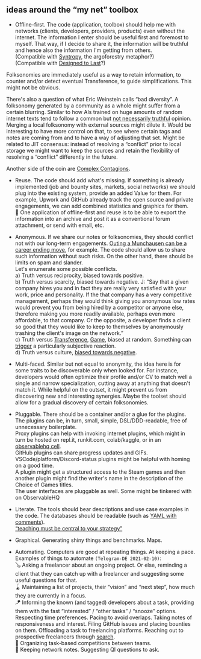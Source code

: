 
## ideas around the “my net” toolbox

* Offline-first. The code (application, toolbox) should help me with networks (clients, developers, providers, products) even without the internet. The information I enter should be useful first and foremost to myself. That way, if I decide to share it, the information will be truthful and hence also the information I'm getting from others.  
(Compatible with [Syntropy](https://youtu.be/gSPNRu4ZPvE), the argoforestry metaphor?)  
(Compatible with [Designed to Last](https://jeffhuang.com/designed_to_last/)?)

Folksonomies are immediately useful as a way to retain information, to counter and/or detect eventual Transference, to guide simplifications. This might not be obvious.

There's also a question of what Eric Weinstein calls “bad diversity”. A folksonomy generated by a community as a whole might suffer from a certain blurring. Similar to how AIs trained on huge amounts of random internet texts tend to follow a common but [not necessarily truthful](https://www.reddit.com/r/AIDungeon/comments/ml9puv/another_ai_dungeon_top_10/) opinion. Merging a local folksonomy with external sources might dilute it. Would be interesting to have more control on that, to see where certain tags and notes are coming from and to have a way of adjusting that set. Might be related to JIT consensus: instead of resolving a “conflict” prior to local storage we might want to keep the sources and retain the flexibility of resolving a “conflict” differently in the future.

Another side of the coin are [Complex Contagions](https://ncase.me/crowds/).

* Reuse. The code should add what's missing. If something is already implemented (job and bounty sites, markets, social networks) we should plug into the existing system, provide an added Value for them. For example, Upwork and GitHub already track the open source and private engagements, we can add combined statistics and graphics for them.  
🧧 One application of offline-first and reuse is to be able to export the information into an archive and post it as a conventional forum attachment, or send with email, etc.

* Anonymous. If we share our notes or folksonomies, they should conflict not with our long-term engagements. [Outing a Munchausen can be a career ending move](https://youtu.be/UkMC_pz0eaM), for example. The code should allow us to share such information without such risks. On the other hand, there should be limits on spam and slander.  
Let's enumerate some possible conflicts.  
a) Truth versus reciprocity, biased towards positive.  
b) Truth versus scarcity, biased towards negative. J: “Say that a given company hires you and in fact they are really very satisfied with your work, price and personality. If the that company has a very competitive management, perhaps they would think giving you anonymous low rates would prevent you from being hired by a competitor or anyone else, therefore making you more readily available, perhaps even more affordable, to that company. Or the opposite, a developer finds a client so good that they would like to keep to themselves by anonymously trashing the client's image on the network.”  
c) Truth versus [Transference](https://en.wikipedia.org/wiki/Transference), [Game](https://en.wikipedia.org/wiki/Games_People_Play_(book)), biased at random. Something can [trigger](https://en.wikipedia.org/wiki/Trauma_trigger) a particularly subjective reaction.  
d) Truth versus culture, [biased towards negative](https://twitter.com/Artemciy/status/1331351201401737219).

* Multi-faced. Similar but not equal to anonymity, the idea here is for some traits to be discoverable only when looked for. For instance, developers would often optimize their profile and/or CV to match well a single and narrow specialization, cutting away at anything that doesn't match it. While helpful on the outset, it might prevent us from discovering new and interesting synergies. Maybe the toolset should allow for a gradual discovery of certain folksonomies.

* Pluggable. There should be a container and/or a glue for the plugins. The plugins can be, in turn, small, simple, DSL/DDD-readable, free of unnecessary boilerplate.  
Proxy plugins can help with invoking internet plugins, which might in turn be hosted on repl.it, runkit.com, colab/kaggle, or in an [observablehq cell](https://github.com/endpointservices/serverlesscells).  
GitHub plugins can share progress updates and GIFs.  
VSCode/platform/Discord-status plugins might be helpful with homing on a good time.  
A plugin might get a structured access to the Steam games and then another plugin might find the writer's name in the description of the Choice of Games titles.  
The user interfaces are pluggable as well. Some might be tinkered with on ObservableHQ

* Literate. The tools should bear descriptions and use case examples in the code. The databases should be readable (such as [YAML with comments](https://github.com/ArtemGr/bounty/blob/122f15efcb5b68810042e99f673793461b260207/acqui/acqui.js#L43)).  
[“teaching must be central to your strategy”](https://observablehq.com/@mbostock/10-years-of-open-source-visualization)

* Graphical. Generating shiny things and benchmarks. Maps.

* Automating. Computers are good at repeating things. At keeping a pace.  
Examples of things to automate `(Telegram-DE 2021-02-10)`:  
🪕 Asking a freelancer about an ongoing project. Or else, reminding a client that they can catch up with a freelancer and suggesting some useful questions for that.  
🪀 Maintaining a list of projects, their “vision” and “next step”, how much they are currently in a focus.  
🪁 Informing the known (and tagged) developers about a task, providing them with the fast “interested” / “other tasks” / “snooze” options. Respecting time preferences. Pacing to avoid overlaps. Taking notes of responsiveness and interest. Filing GitHub issues and placing bounties on them. Offloading a task to freelancing platforms. Reaching out to prospective freelancers through [search](https://www.upwork.com/ab/profiles/search/?q=MUSL).  
🏀 Organizing task-based competitions between teams.  
🔮 Keeping network notes. Suggesting QI questions to ask.
